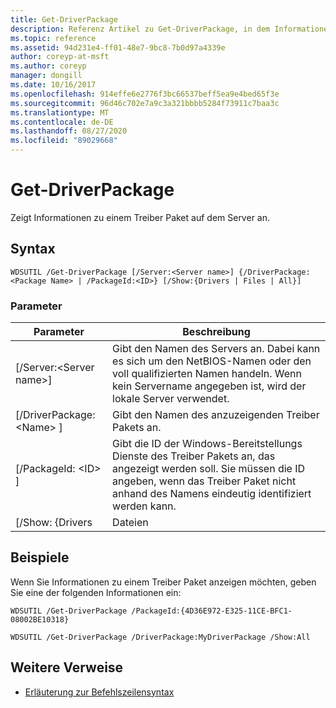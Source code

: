 ```yaml
---
title: Get-DriverPackage
description: Referenz Artikel zu Get-DriverPackage, in dem Informationen zu einem Treiber Paket auf dem Server angezeigt werden.
ms.topic: reference
ms.assetid: 94d231e4-ff01-48e7-9bc8-7b0d97a4339e
author: coreyp-at-msft
ms.author: coreyp
manager: dongill
ms.date: 10/16/2017
ms.openlocfilehash: 914effe6e2776f3bc66537beff5ea9e4bed65f3e
ms.sourcegitcommit: 96d46c702e7a9c3a321bbbb5284f73911c7baa3c
ms.translationtype: MT
ms.contentlocale: de-DE
ms.lasthandoff: 08/27/2020
ms.locfileid: "89029668"
---
```

# <a name="get-driverpackage"></a>Get-DriverPackage

Zeigt Informationen zu einem Treiber Paket auf dem Server an.

## <a name="syntax"></a>Syntax

```
WDSUTIL /Get-DriverPackage [/Server:<Server name>] {/DriverPackage:<Package Name> | /PackageId:<ID>} [/Show:{Drivers | Files | All}]
```

### <a name="parameters"></a>Parameter

|        Parameter         |                                                                           Beschreibung                                                                            |
|--------------------------|------------------------------------------------------------------------------------------------------------------------------------------------------------------|
| [/Server:\<Server name>] |              Gibt den Namen des Servers an. Dabei kann es sich um den NetBIOS-Namen oder den voll qualifizierten Namen handeln. Wenn kein Servername angegeben ist, wird der lokale Server verwendet.               |
| [/DriverPackage: \<Name> ] |                                                        Gibt den Namen des anzuzeigenden Treiber Pakets an.                                                         |
|    [/PackageId: \<ID> ]    | Gibt die ID der Windows-Bereitstellungs Dienste des Treiber Pakets an, das angezeigt werden soll. Sie müssen die ID angeben, wenn das Treiber Paket nicht anhand des Namens eindeutig identifiziert werden kann. |
|     [/Show: {Drivers     |                                                                              Dateien                                                                               |

## <a name="examples"></a>Beispiele

Wenn Sie Informationen zu einem Treiber Paket anzeigen möchten, geben Sie eine der folgenden Informationen ein:
```
WDSUTIL /Get-DriverPackage /PackageId:{4D36E972-E325-11CE-BFC1-08002BE10318}
```
```
WDSUTIL /Get-DriverPackage /DriverPackage:MyDriverPackage /Show:All
```

## <a name="additional-references"></a>Weitere Verweise

- [Erläuterung zur Befehlszeilensyntax](command-line-syntax-key.md)
